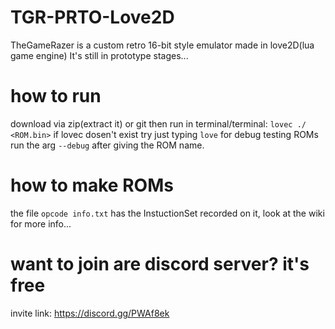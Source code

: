 # TGR-PRTO-Love2D
TheGameRazer is a custom retro 16-bit style emulator made in love2D(lua game engine)
It's still in prototype stages...

# how to run
download via zip(extract it) or git then run in terminal/terminal: `lovec ./ <ROM.bin>` if lovec dosen't exist try just typing `love` for debug testing ROMs run the arg `--debug` after giving the ROM name.

# how to make ROMs
the file `opcode info.txt` has the InstuctionSet recorded on it, look at the wiki for more info...

# want to join are discord server? it's free
invite link: https://discord.gg/PWAf8ek
